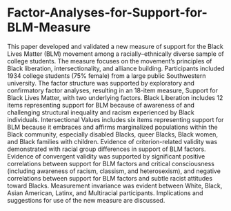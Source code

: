 # Factor-Analyses-for-Support-for-BLM-Measure

This paper developed and validated a new measure of support for the Black Lives Matter (BLM) movement among a racially–ethnically diverse sample of college students. The measure focuses on the movement’s principles of Black liberation, intersectionality, and alliance building. Participants included 1934 college students (75% female) from a large public Southwestern university. The factor structure was supported by exploratory and confirmatory factor analyses, resulting in an 18-item measure, Support for Black Lives Matter, with two underlying factors. Black Liberation includes 12 items representing support for BLM because of awareness of and challenging structural inequality and racism experienced by Black individuals. Intersectional Values includes six items representing support for BLM because it embraces and affirms marginalized populations within the Black community, especially disabled Blacks, queer Blacks, Black women, and Black families with children. Evidence of criterion-related validity was demonstrated with racial group differences in support of BLM factors. Evidence of convergent validity was supported by significant positive correlations between support for BLM factors and critical consciousness (including awareness of racism, classism, and heterosexism), and negative correlations between support for BLM factors and subtle racist attitudes toward Blacks. Measurement invariance was evident between White, Black, Asian American, Latinx, and Multiracial participants. Implications and suggestions for use of the new measure are discussed.

